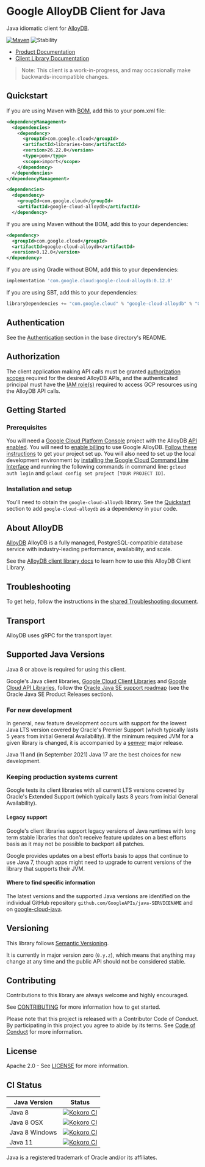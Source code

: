 # Google AlloyDB Client for Java

Java idiomatic client for [AlloyDB][product-docs].

[![Maven][maven-version-image]][maven-version-link]
![Stability][stability-image]

- [Product Documentation][product-docs]
- [Client Library Documentation][javadocs]

> Note: This client is a work-in-progress, and may occasionally
> make backwards-incompatible changes.


## Quickstart


If you are using Maven with [BOM][libraries-bom], add this to your pom.xml file:

```xml
<dependencyManagement>
  <dependencies>
    <dependency>
      <groupId>com.google.cloud</groupId>
      <artifactId>libraries-bom</artifactId>
      <version>26.22.0</version>
      <type>pom</type>
      <scope>import</scope>
    </dependency>
  </dependencies>
</dependencyManagement>

<dependencies>
  <dependency>
    <groupId>com.google.cloud</groupId>
    <artifactId>google-cloud-alloydb</artifactId>
  </dependency>
```

If you are using Maven without the BOM, add this to your dependencies:

<!-- {x-version-update-start:google-cloud-alloydb:released} -->

```xml
<dependency>
  <groupId>com.google.cloud</groupId>
  <artifactId>google-cloud-alloydb</artifactId>
  <version>0.12.0</version>
</dependency>
```

If you are using Gradle without BOM, add this to your dependencies:

```Groovy
implementation 'com.google.cloud:google-cloud-alloydb:0.12.0'
```

If you are using SBT, add this to your dependencies:

```Scala
libraryDependencies += "com.google.cloud" % "google-cloud-alloydb" % "0.12.0"
```
<!-- {x-version-update-end} -->

## Authentication

See the [Authentication][authentication] section in the base directory's README.

## Authorization

The client application making API calls must be granted [authorization scopes][auth-scopes] required for the desired AlloyDB APIs, and the authenticated principal must have the [IAM role(s)][predefined-iam-roles] required to access GCP resources using the AlloyDB API calls.

## Getting Started

### Prerequisites

You will need a [Google Cloud Platform Console][developer-console] project with the AlloyDB [API enabled][enable-api].
You will need to [enable billing][enable-billing] to use Google AlloyDB.
[Follow these instructions][create-project] to get your project set up. You will also need to set up the local development environment by
[installing the Google Cloud Command Line Interface][cloud-cli] and running the following commands in command line:
`gcloud auth login` and `gcloud config set project [YOUR PROJECT ID]`.

### Installation and setup

You'll need to obtain the `google-cloud-alloydb` library.  See the [Quickstart](#quickstart) section
to add `google-cloud-alloydb` as a dependency in your code.

## About AlloyDB


[AlloyDB][product-docs] AlloyDB is a fully managed, PostgreSQL-compatible database service with industry-leading performance, availability, and scale.

See the [AlloyDB client library docs][javadocs] to learn how to
use this AlloyDB Client Library.






## Troubleshooting

To get help, follow the instructions in the [shared Troubleshooting document][troubleshooting].

## Transport

AlloyDB uses gRPC for the transport layer.

## Supported Java Versions

Java 8 or above is required for using this client.

Google's Java client libraries,
[Google Cloud Client Libraries][cloudlibs]
and
[Google Cloud API Libraries][apilibs],
follow the
[Oracle Java SE support roadmap][oracle]
(see the Oracle Java SE Product Releases section).

### For new development

In general, new feature development occurs with support for the lowest Java
LTS version covered by  Oracle's Premier Support (which typically lasts 5 years
from initial General Availability). If the minimum required JVM for a given
library is changed, it is accompanied by a [semver][semver] major release.

Java 11 and (in September 2021) Java 17 are the best choices for new
development.

### Keeping production systems current

Google tests its client libraries with all current LTS versions covered by
Oracle's Extended Support (which typically lasts 8 years from initial
General Availability).

#### Legacy support

Google's client libraries support legacy versions of Java runtimes with long
term stable libraries that don't receive feature updates on a best efforts basis
as it may not be possible to backport all patches.

Google provides updates on a best efforts basis to apps that continue to use
Java 7, though apps might need to upgrade to current versions of the library
that supports their JVM.

#### Where to find specific information

The latest versions and the supported Java versions are identified on
the individual GitHub repository `github.com/GoogleAPIs/java-SERVICENAME`
and on [google-cloud-java][g-c-j].

## Versioning


This library follows [Semantic Versioning](http://semver.org/).


It is currently in major version zero (``0.y.z``), which means that anything may change at any time
and the public API should not be considered stable.


## Contributing


Contributions to this library are always welcome and highly encouraged.

See [CONTRIBUTING][contributing] for more information how to get started.

Please note that this project is released with a Contributor Code of Conduct. By participating in
this project you agree to abide by its terms. See [Code of Conduct][code-of-conduct] for more
information.


## License

Apache 2.0 - See [LICENSE][license] for more information.

## CI Status

Java Version | Status
------------ | ------
Java 8 | [![Kokoro CI][kokoro-badge-image-2]][kokoro-badge-link-2]
Java 8 OSX | [![Kokoro CI][kokoro-badge-image-3]][kokoro-badge-link-3]
Java 8 Windows | [![Kokoro CI][kokoro-badge-image-4]][kokoro-badge-link-4]
Java 11 | [![Kokoro CI][kokoro-badge-image-5]][kokoro-badge-link-5]

Java is a registered trademark of Oracle and/or its affiliates.

[product-docs]: https://cloud.google.com/alloydb/
[javadocs]: https://cloud.google.com/java/docs/reference/google-cloud-alloydb/latest/overview
[kokoro-badge-image-1]: http://storage.googleapis.com/cloud-devrel-public/java/badges/java-alloydb/java7.svg
[kokoro-badge-link-1]: http://storage.googleapis.com/cloud-devrel-public/java/badges/java-alloydb/java7.html
[kokoro-badge-image-2]: http://storage.googleapis.com/cloud-devrel-public/java/badges/java-alloydb/java8.svg
[kokoro-badge-link-2]: http://storage.googleapis.com/cloud-devrel-public/java/badges/java-alloydb/java8.html
[kokoro-badge-image-3]: http://storage.googleapis.com/cloud-devrel-public/java/badges/java-alloydb/java8-osx.svg
[kokoro-badge-link-3]: http://storage.googleapis.com/cloud-devrel-public/java/badges/java-alloydb/java8-osx.html
[kokoro-badge-image-4]: http://storage.googleapis.com/cloud-devrel-public/java/badges/java-alloydb/java8-win.svg
[kokoro-badge-link-4]: http://storage.googleapis.com/cloud-devrel-public/java/badges/java-alloydb/java8-win.html
[kokoro-badge-image-5]: http://storage.googleapis.com/cloud-devrel-public/java/badges/java-alloydb/java11.svg
[kokoro-badge-link-5]: http://storage.googleapis.com/cloud-devrel-public/java/badges/java-alloydb/java11.html
[stability-image]: https://img.shields.io/badge/stability-preview-yellow
[maven-version-image]: https://img.shields.io/maven-central/v/com.google.cloud/google-cloud-alloydb.svg
[maven-version-link]: https://central.sonatype.com/artifact/com.google.cloud/google-cloud-alloydb/0.12.0
[authentication]: https://github.com/googleapis/google-cloud-java#authentication
[auth-scopes]: https://developers.google.com/identity/protocols/oauth2/scopes
[predefined-iam-roles]: https://cloud.google.com/iam/docs/understanding-roles#predefined_roles
[iam-policy]: https://cloud.google.com/iam/docs/overview#cloud-iam-policy
[developer-console]: https://console.developers.google.com/
[create-project]: https://cloud.google.com/resource-manager/docs/creating-managing-projects
[cloud-cli]: https://cloud.google.com/cli
[troubleshooting]: https://github.com/googleapis/google-cloud-java/blob/main/TROUBLESHOOTING.md
[contributing]: https://github.com/googleapis/java-alloydb/blob/main/CONTRIBUTING.md
[code-of-conduct]: https://github.com/googleapis/java-alloydb/blob/main/CODE_OF_CONDUCT.md#contributor-code-of-conduct
[license]: https://github.com/googleapis/java-alloydb/blob/main/LICENSE
[enable-billing]: https://cloud.google.com/apis/docs/getting-started#enabling_billing
[enable-api]: https://console.cloud.google.com/flows/enableapi?apiid=alloydb.googleapis.com
[libraries-bom]: https://github.com/GoogleCloudPlatform/cloud-opensource-java/wiki/The-Google-Cloud-Platform-Libraries-BOM
[shell_img]: https://gstatic.com/cloudssh/images/open-btn.png

[semver]: https://semver.org/
[cloudlibs]: https://cloud.google.com/apis/docs/client-libraries-explained
[apilibs]: https://cloud.google.com/apis/docs/client-libraries-explained#google_api_client_libraries
[oracle]: https://www.oracle.com/java/technologies/java-se-support-roadmap.html
[g-c-j]: http://github.com/googleapis/google-cloud-java
